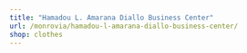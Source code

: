 ```yaml
---
title: "Hamadou L. Amarana Diallo Business Center"
url: /monrovia/hamadou-l-amarana-diallo-business-center/
shop: clothes
---
```

